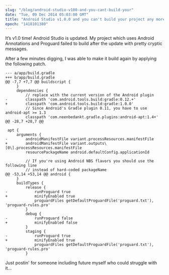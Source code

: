 ```yaml
---
slug: "/blog/android-studio-v100-and-you-cant-build-your"
date: "Tue, 09 Dec 2014 05:03:00 GMT"
title: "Android Studio v1.0.0 and you can't build your project any more... here is how I fixed my project."
epoch: "1418101380"
---
```


It’s v1.0 time! Android Studio is updated. My project which uses Android Annotations and Proguard failed to build after the update with pretty cryptic messages.

After a few minutes digging, I was able to make it build again by applying the following patch.

```
--- a/app/build.gradle
+++ b/app/build.gradle
@@ -7,7 +7,7 @@ buildscript {
     }
     dependencies {
         // replace with the current version of the Android plugin
-        classpath 'com.android.tools.build:gradle:0.12.+'
+        classpath 'com.android.tools.build:gradle:1.0.0'
         // Since Android's Gradle plugin 0.11, you have to use android-apt >= 1.3
         classpath 'com.neenbedankt.gradle.plugins:android-apt:1.4+'
@@ -28,7 +28,7 @@ 

 apt {
     arguments {
-        androidManifestFile variant.processResources.manifestFile
+        androidManifestFile variant.outputs\[0\].processResources.manifestFile
         resourcePackageName android.defaultConfig.applicationId

         // If you're using Android NBS flavors you should use the following line
         // instead of hard-coded packageName
@@ -53,14 +53,14 @@ android {
     }
     buildTypes {
         release {
-            runProguard true
+            minifyEnabled true
             proguardFiles getDefaultProguardFile('proguard.txt'), 'proguard-rules.pro'
         }
         debug {
-            runProguard false
+            minifyEnabled false
         }
         staging {
-            runProguard true
+            minifyEnabled true
             proguardFiles getDefaultProguardFile('proguard.txt'), 'proguard-rules.pro'
         }
```         

Just postin' for someone including future myself who could struggle with it...

